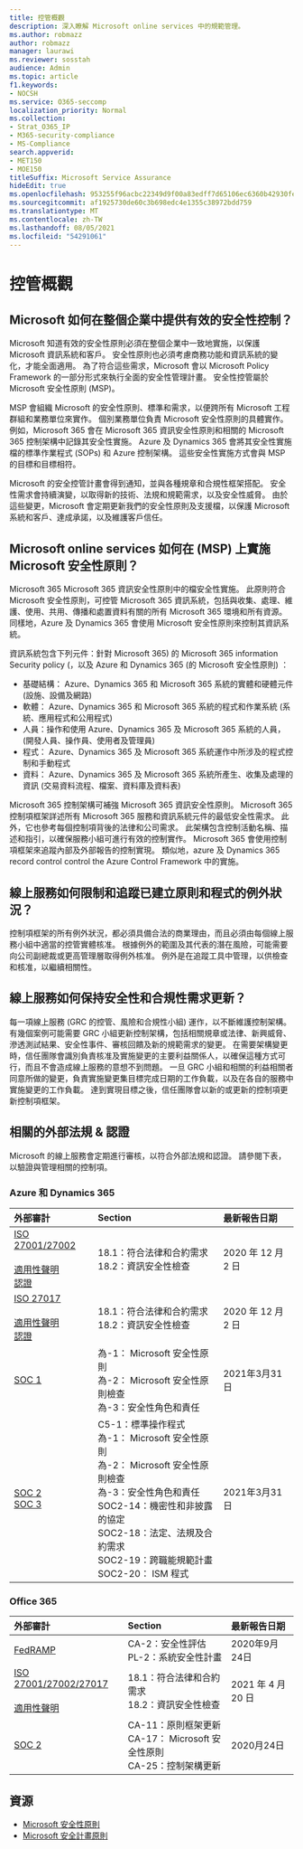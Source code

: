 ```yaml
---
title: 控管概觀
description: 深入瞭解 Microsoft online services 中的規範管理。
ms.author: robmazz
author: robmazz
manager: laurawi
ms.reviewer: sosstah
audience: Admin
ms.topic: article
f1.keywords:
- NOCSH
ms.service: O365-seccomp
localization_priority: Normal
ms.collection:
- Strat_O365_IP
- M365-security-compliance
- MS-Compliance
search.appverid:
- MET150
- MOE150
titleSuffix: Microsoft Service Assurance
hideEdit: true
ms.openlocfilehash: 953255f96acbc22349d9f00a83edff7d65106ec6360b42930fe5985fcb4df3f5
ms.sourcegitcommit: af1925730de60c3b698edc4e1355c38972bdd759
ms.translationtype: MT
ms.contentlocale: zh-TW
ms.lasthandoff: 08/05/2021
ms.locfileid: "54291061"
---
```

# <a name="governance-overview"></a>控管概觀

## <a name="how-does-microsoft-provide-effective-security-governance-across-the-enterprise"></a>Microsoft 如何在整個企業中提供有效的安全性控制？

Microsoft 知道有效的安全性原則必須在整個企業中一致地實施，以保護 Microsoft 資訊系統和客戶。 安全性原則也必須考慮商務功能和資訊系統的變化，才能全面適用。 為了符合這些需求，Microsoft 會以 Microsoft Policy Framework 的一部分形式來執行全面的安全性管理計畫。 安全性控管屬於 Microsoft 安全性原則 (MSP)。

MSP 會組織 Microsoft 的安全性原則、標準和需求，以便跨所有 Microsoft 工程群組和業務單位來實作。 個別業務單位負責 Microsoft 安全性原則的具體實作。 例如，Microsoft 365 會在 Microsoft 365 資訊安全性原則和相關的 Microsoft 365 控制架構中記錄其安全性實施。 Azure 及 Dynamics 365 會將其安全性實施檔的標準作業程式 (SOPs) 和 Azure 控制架構。 這些安全性實施方式會與 MSP 的目標和目標相符。

Microsoft 的安全控管計畫會得到通知，並與各種規章和合規性框架搭配。 安全性需求會持續演變，以取得新的技術、法規和規範需求，以及安全性威脅。 由於這些變更，Microsoft 會定期更新我們的安全性原則及支援檔，以保護 Microsoft 系統和客戶、達成承諾，以及維護客戶信任。

## <a name="how-do-microsoft-online-services-implement-the-microsoft-security-policy-msp"></a>Microsoft online services 如何在 (MSP) 上實施 Microsoft 安全性原則？

Microsoft 365 Microsoft 365 資訊安全性原則中的檔安全性實施。 此原則符合 Microsoft 安全性原則，可控管 Microsoft 365 資訊系統，包括與收集、處理、維護、使用、共用、傳播和處置資料有關的所有 Microsoft 365 環境和所有資源。 同樣地，Azure 及 Dynamics 365 會使用 Microsoft 安全性原則來控制其資訊系統。

資訊系統包含下列元件：針對 Microsoft 365) 的 Microsoft 365 information Security policy (，以及 Azure 和 Dynamics 365 (的 Microsoft 安全性原則) ：

- 基礎結構： Azure、Dynamics 365 和 Microsoft 365 系統的實體和硬體元件 (設施、設備及網路) 
- 軟體： Azure、Dynamics 365 和 Microsoft 365 系統的程式和作業系統 (系統、應用程式和公用程式) 
- 人員：操作和使用 Azure、Dynamics 365 及 Microsoft 365 系統的人員， (開發人員、操作員、使用者及管理員) 
- 程式： Azure、Dynamics 365 及 Microsoft 365 系統運作中所涉及的程式控制和手動程式
- 資料： Azure、Dynamics 365 及 Microsoft 365 系統所產生、收集及處理的資訊 (交易資料流程、檔案、資料庫及資料表) 

Microsoft 365 控制架構可補強 Microsoft 365 資訊安全性原則。 Microsoft 365 控制項框架詳述所有 Microsoft 365 服務和資訊系統元件的最低安全性需求。 此外，它也參考每個控制項背後的法律和公司需求。 此架構包含控制活動名稱、描述和指引，以確保服務小組可進行有效的控制實作。 Microsoft 365 會使用控制項框架來追蹤內部及外部報告的控制實現。 類似地，azure 及 Dynamics 365 record control control the Azure Control Framework 中的實施。

## <a name="how-do-online-services-limit-and-track-exceptions-to-established-policies-and-procedures"></a>線上服務如何限制和追蹤已建立原則和程式的例外狀況？

控制項框架的所有例外狀況，都必須具備合法的商業理由，而且必須由每個線上服務小組中適當的控管實體核准。 根據例外的範圍及其代表的潛在風險，可能需要向公司副總裁或更高管理層取得例外核准。 例外是在追蹤工具中管理，以供檢查和核准，以繼續相關性。

## <a name="how-do-online-services-keep-security-and-compliance-requirements-updated"></a>線上服務如何保持安全性和合規性需求更新？

每一項線上服務 (GRC 的控管、風險和合規性小組) 運作，以不斷維護控制架構。 有幾個案例可能需要 GRC 小組更新控制架構，包括相關規章或法律、新興威脅、滲透測試結果、安全性事件、審核回饋及新的規範需求的變更。 在需要架構變更時，信任團隊會識別負責核准及實施變更的主要利益關係人，以確保這種方式可行，而且不會造成線上服務的意想不到問題。 一旦 GRC 小組和相關的利益相關者同意所做的變更，負責實施變更集目標完成日期的工作負載，以及在各自的服務中實施變更的工作負載。 達到實現目標之後，信任團隊會以新的或更新的控制項更新控制項框架。

## <a name="related-external-regulations--certifications"></a>相關的外部法規 & 認證

Microsoft 的線上服務會定期進行審核，以符合外部法規和認證。 請參閱下表，以驗證與管理相關的控制項。

### <a name="azure-and-dynamics-365"></a>Azure 和 Dynamics 365

| **外部審計** | **Section** | **最新報告日期** |
|:--------------------|:------------|:-----------------------|
| [ISO 27001/27002](https://servicetrust.microsoft.com/ViewPage/MSComplianceGuideV3?command=Download&downloadType=Document&downloadId=e9116047-f327-430c-a83f-166b7e561ad6&tab=7027ead0-3d6b-11e9-b9e1-290b1eb4cdeb&docTab=7027ead0-3d6b-11e9-b9e1-290b1eb4cdeb_ISO_Reports) <br><br> [適用性聲明](https://servicetrust.microsoft.com/ViewPage/MSComplianceGuideV3?command=Download&downloadType=Document&downloadId=00af6c3e-7f3e-4e0d-8b0e-79f45ef2cef1&tab=7027ead0-3d6b-11e9-b9e1-290b1eb4cdeb&docTab=7027ead0-3d6b-11e9-b9e1-290b1eb4cdeb_ISO_Reports) <br> [認證](https://servicetrust.microsoft.com/ViewPage/MSComplianceGuideV3?command=Download&downloadType=Document&downloadId=d7af5304-3a31-40e6-9abb-e26352305d41&tab=7027ead0-3d6b-11e9-b9e1-290b1eb4cdeb&docTab=7027ead0-3d6b-11e9-b9e1-290b1eb4cdeb_ISO_Reports) | 18.1：符合法律和合約需求 <br> 18.2：資訊安全性檢查 | 2020 年 12 月 2 日 |
| [ISO 27017](https://servicetrust.microsoft.com/ViewPage/MSComplianceGuideV3?command=Download&downloadType=Document&downloadId=e9116047-f327-430c-a83f-166b7e561ad6&tab=7027ead0-3d6b-11e9-b9e1-290b1eb4cdeb&docTab=7027ead0-3d6b-11e9-b9e1-290b1eb4cdeb_ISO_Reports) <br><br> [適用性聲明](https://servicetrust.microsoft.com/ViewPage/MSComplianceGuideV3?command=Download&downloadType=Document&downloadId=a3bca0ac-867d-4204-b66b-13665f5f1e8d&tab=7027ead0-3d6b-11e9-b9e1-290b1eb4cdeb&docTab=7027ead0-3d6b-11e9-b9e1-290b1eb4cdeb_ISO_Reports) <br> [認證](https://servicetrust.microsoft.com/ViewPage/MSComplianceGuideV3?command=Download&downloadType=Document&downloadId=25718a8a-f34d-41e1-a95a-c49246508787&tab=7027ead0-3d6b-11e9-b9e1-290b1eb4cdeb&docTab=7027ead0-3d6b-11e9-b9e1-290b1eb4cdeb_ISO_Reports) | 18.1：符合法律和合約需求 <br> 18.2：資訊安全性檢查 | 2020 年 12 月 2 日 |
| [SOC 1](https://nam06.safelinks.protection.outlook.com/?url=https%3A%2F%2Fservicetrust.microsoft.com%2FViewPage%2FMSComplianceGuideV3%3Fcommand%3DDownload%26downloadType%3DDocument%26downloadId%3D66043614-5628-4e26-83be-057eb3bb026c%26tab%3D7027ead0-3d6b-11e9-b9e1-290b1eb4cdeb%26docTab%3D7027ead0-3d6b-11e9-b9e1-290b1eb4cdeb_SOC_%252F_SSAE_16_Reports&data=04%7C01%7Csostah%40microsoft.com%7Cb9591cf4bd214d42c4f408d93cd83520%7C72f988bf86f141af91ab2d7cd011db47%7C1%7C0%7C637607721602686385%7CUnknown%7CTWFpbGZsb3d8eyJWIjoiMC4wLjAwMDAiLCJQIjoiV2luMzIiLCJBTiI6Ik1haWwiLCJXVCI6Mn0%3D%7C1000&sdata=B2xjy%2Bx70e8vI%2FKC2BCa4AyJt0OSMzAGuhwllHF4NGM%3D&reserved=0) | 為-1： Microsoft 安全性原則 <br> 為-2： Microsoft 安全性原則檢查 <br> 為-3：安全性角色和責任 | 2021年3月31日 |
| [SOC 2](https://servicetrust.microsoft.com/ViewPage/MSComplianceGuideV3?command=Download&downloadType=Document&downloadId=234a0f57-83c1-4afc-a586-a0e7a59592f7&tab=7027ead0-3d6b-11e9-b9e1-290b1eb4cdeb&docTab=7027ead0-3d6b-11e9-b9e1-290b1eb4cdeb_SOC_%2F_SSAE_16_Reports) <br> [SOC 3](https://servicetrust.microsoft.com/ViewPage/MSComplianceGuideV3?command=Download&downloadType=Document&downloadId=75c8cbf6-e456-473c-a05e-34fea888ec2a&tab=7027ead0-3d6b-11e9-b9e1-290b1eb4cdeb&docTab=7027ead0-3d6b-11e9-b9e1-290b1eb4cdeb_SOC_%2F_SSAE_16_Reports) | C5-1：標準操作程式 <br> 為-1： Microsoft 安全性原則 <br> 為-2： Microsoft 安全性原則檢查 <br> 為-3：安全性角色和責任 <br> SOC2-14：機密性和非披露的協定 <br> SOC2-18：法定、法規及合約需求 <br> SOC2-19：跨職能規範計畫 <br> SOC2-20： ISM 程式 | 2021年3月31日 |

### <a name="office-365"></a>Office 365

| **外部審計** | **Section** | **最新報告日期** |
|:--------------------|:------------|:-----------------------|
| [FedRAMP](https://compliance.microsoft.com/compliancemanager) | CA-2：安全性評估 <br> PL-2：系統安全性計畫 | 2020年9月24日 |
| [ISO 27001/27002/27017](https://servicetrust.microsoft.com/ViewPage/MSComplianceGuideV3?command=Download&downloadType=Document&downloadId=8d625374-4f2d-49f8-9d37-a4281ba98222&tab=7027ead0-3d6b-11e9-b9e1-290b1eb4cdeb&docTab=7027ead0-3d6b-11e9-b9e1-290b1eb4cdeb_ISO_Reports) <br><br> [適用性聲明](https://servicetrust.microsoft.com/ViewPage/MSComplianceGuideV3?command=Download&downloadType=Document&downloadId=c0df4ce8-c77e-4183-84eb-c8688470d8b1&tab=7027ead0-3d6b-11e9-b9e1-290b1eb4cdeb&docTab=7027ead0-3d6b-11e9-b9e1-290b1eb4cdeb_ISO_Reports) | 18.1：符合法律和合約需求 <br> 18.2：資訊安全性檢查 | 2021 年 4 月 20 日 |
| [SOC 2](https://servicetrust.microsoft.com/ViewPage/MSComplianceGuideV3?command=Download&downloadType=Document&downloadId=a73c1738-7892-42b7-acd3-87b6371c53f6&tab=7027ead0-3d6b-11e9-b9e1-290b1eb4cdeb&docTab=7027ead0-3d6b-11e9-b9e1-290b1eb4cdeb_SOC_%2F_SSAE_16_Reports) | CA-11：原則框架更新 <br> CA-17： Microsoft 安全性原則 <br> CA-25：控制架構更新 | 2020月24日 |

## <a name="resources"></a>資源

- [Microsoft 安全性原則](https://servicetrust.microsoft.com/ViewPage/TrustDocumentsV3?command=Download&downloadType=Document&downloadId=bc35aefb-ec41-4a0e-bfc7-10aa5169ca88&tab=7f51cb60-3d6c-11e9-b2af-7bb9f5d2d913&docTab=7f51cb60-3d6c-11e9-b2af-7bb9f5d2d913_FAQ_and_White_Papers)
- [Microsoft 安全計畫原則](https://servicetrust.microsoft.com/ViewPage/TrustDocumentsV3?command=Download&downloadType=Document&downloadId=4b010ac5-2861-4d20-b8ff-db77875b43a9&tab=7f51cb60-3d6c-11e9-b2af-7bb9f5d2d913&docTab=7f51cb60-3d6c-11e9-b2af-7bb9f5d2d913_FAQ_and_White_Papers)